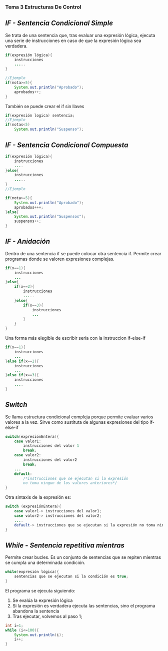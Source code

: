 ### Tema 3 Estructuras De Control
## ***IF - Sentencia Condicional Simple***
Se trata de una sentencia que, tras evaluar una expresión lógica, ejecuta una serie de instrucciones en caso de que la expresión lógica sea verdadera.

```java
if(expresión lógica){
    instrucciones 
    .....
}

//Ejemplo
if(nota>=5){
    System.out.println("Aprobado");
    aprobados++;
}
```
También se puede crear el if sin llaves

```java
if(expresión logica) sentencia;
//Ejemplo
if(notas<5)
    System.out.println("Suspenso");
```

## ***IF - Sentencia Condicional Compuesta***
```java
if(expresión lógica){
    instrucciones
    ....
}else{
    instrucciones
    .....
}
//Ejemplo

if(nota>=5){
    System.out.println("Aprobado");
    aprobados+++;
}else{
    System.out.println("Suspensos");
    suspensos++;
}
```
## ***IF - Anidación***
Dentro de una sentencia if se puede colocar otra sentencia if. Permite crear programas donde se valoren expresiones complejas.
```java
if(x==1){
    instrucciones
    ...
}else{
    if(x==2){
        instrucciones
        .....
    }else{
        if(x==3){
            instrucciones
            ...
        }
    }
}
```
Una forma más elegible de escribir sería con la instruccion if-else-if
```java
if(x==1){
    instrucciones
    ...
}else if(x==2){
    instrucciones
    ...
}else if(x==3){
    instrucciones
    ....
}
```
## ***Switch***
Se llama estructura condicional compleja porque permite evaluar varios valores a la vez. Sirve como sustituta de algunas expresiones del tipo if-else-if

```java
switch(expresiónEntera){
    case valor1:
        instrucciones del valor 1
        break;
    case valor2:
        instrucciones del valor2
        break;
    ...
    default:
        /*instrucciones que se ejecutan si la expresión 
        no toma ningun de los valores anteriores*/
}
```
Otra sintaxis de la expresión es: 
```java
switch (expresiónEntera){
    case valor1-> instrucciones del valor1;
    case valor2-> instrucciones del valor2;
    ....
    default-> instrucciones que se ejecutan si la expresión no toma ninguno de los valores anteriores
}
```
## ***While - Sentencia repetitiva mientras***
Permite crear bucles. Es un conjunto de sentencias que se repiten mientras se cumpla una determinada condición.

```java
while(expresión lógica){
    sentencias que se ejecutan si la condición es true;
}
```
El programa se ejecuta siguiendo: 
1. Se evalúa la expresión lógica
2. Si la expresión es verdadera ejecuta las sentencias, sino el programa abandona la sentencia
3. Tras ejecutar, volvemos al paso 1;

```java
int i=1;
while (i<=100){
    System.out.println(i);
    i++;
}
```
